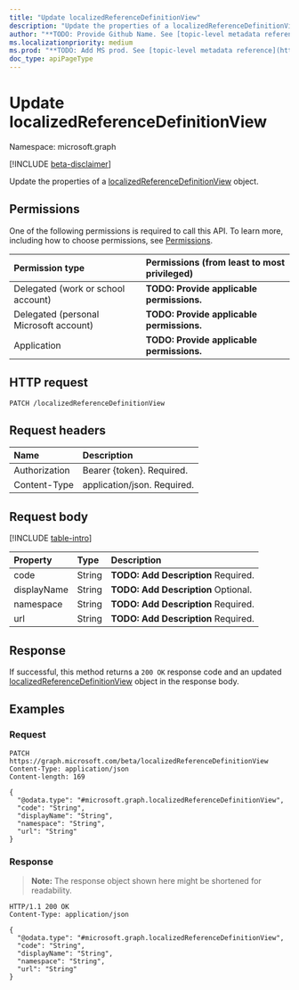 ```yaml
---
title: "Update localizedReferenceDefinitionView"
description: "Update the properties of a localizedReferenceDefinitionView object."
author: "**TODO: Provide Github Name. See [topic-level metadata reference](https://msgo.azurewebsites.net/add/document/guidelines/metadata.html#topic-level-metadata)**"
ms.localizationpriority: medium
ms.prod: "**TODO: Add MS prod. See [topic-level metadata reference](https://msgo.azurewebsites.net/add/document/guidelines/metadata.html#topic-level-metadata)**"
doc_type: apiPageType
---
```


# Update localizedReferenceDefinitionView
Namespace: microsoft.graph

[!INCLUDE [beta-disclaimer](../../includes/beta-disclaimer.md)]

Update the properties of a [localizedReferenceDefinitionView](../resources/localizedreferencedefinitionview.md) object.

## Permissions
One of the following permissions is required to call this API. To learn more, including how to choose permissions, see [Permissions](/graph/permissions-reference).

|Permission type|Permissions (from least to most privileged)|
|:---|:---|
|Delegated (work or school account)|**TODO: Provide applicable permissions.**|
|Delegated (personal Microsoft account)|**TODO: Provide applicable permissions.**|
|Application|**TODO: Provide applicable permissions.**|

## HTTP request

<!-- {
  "blockType": "ignored"
}
-->
``` http
PATCH /localizedReferenceDefinitionView
```

## Request headers
|Name|Description|
|:---|:---|
|Authorization|Bearer {token}. Required.|
|Content-Type|application/json. Required.|

## Request body
[!INCLUDE [table-intro](../../includes/update-property-table-intro.md)]


|Property|Type|Description|
|:---|:---|:---|
|code|String|**TODO: Add Description** Required.|
|displayName|String|**TODO: Add Description** Optional.|
|namespace|String|**TODO: Add Description** Required.|
|url|String|**TODO: Add Description** Required.|



## Response

If successful, this method returns a `200 OK` response code and an updated [localizedReferenceDefinitionView](../resources/localizedreferencedefinitionview.md) object in the response body.

## Examples

### Request
<!-- {
  "blockType": "request",
  "name": "update_localizedreferencedefinitionview"
}
-->
``` http
PATCH https://graph.microsoft.com/beta/localizedReferenceDefinitionView
Content-Type: application/json
Content-length: 169

{
  "@odata.type": "#microsoft.graph.localizedReferenceDefinitionView",
  "code": "String",
  "displayName": "String",
  "namespace": "String",
  "url": "String"
}
```


### Response
>**Note:** The response object shown here might be shortened for readability.
<!-- {
  "blockType": "response",
  "truncated": true
}
-->
``` http
HTTP/1.1 200 OK
Content-Type: application/json

{
  "@odata.type": "#microsoft.graph.localizedReferenceDefinitionView",
  "code": "String",
  "displayName": "String",
  "namespace": "String",
  "url": "String"
}
```

